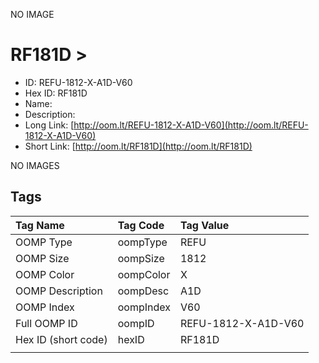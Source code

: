 


  
NO IMAGE  
# RF181D > 

- ID: REFU-1812-X-A1D-V60
- Hex ID: RF181D
- Name: 
- Description: 
- Long Link: [http://oom.lt/REFU-1812-X-A1D-V60](http://oom.lt/REFU-1812-X-A1D-V60)
- Short Link: [http://oom.lt/RF181D](http://oom.lt/RF181D)
  
NO IMAGES  
## Tags
  

|Tag Name|Tag Code|Tag Value|
| :--- | :--- | :--- |
|OOMP Type|oompType|REFU|
|OOMP Size|oompSize|1812|
|OOMP Color|oompColor|X|
|OOMP Description|oompDesc|A1D|
|OOMP Index|oompIndex|V60|
|Full OOMP ID|oompID|REFU-1812-X-A1D-V60|
|Hex ID (short code)|hexID|RF181D|
||||
